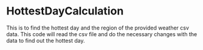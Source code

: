 # HottestDayCalculation
This is to find the hottest day and the region of the provided weather csv data. This code will read the csv file and do the necessary changes with the data to find out the hottest day.


